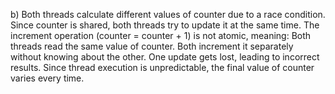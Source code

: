 
 b)
     Both threads calculate different values of counter due to a race condition. Since counter is shared, both threads try to update it at the same time. The     increment operation (counter = counter + 1) is not atomic, meaning:
     Both threads read the same value of counter.
     Both increment it separately without knowing about the other.
     One update gets lost, leading to incorrect results.
     Since thread execution is unpredictable, the final value of counter varies every time.
